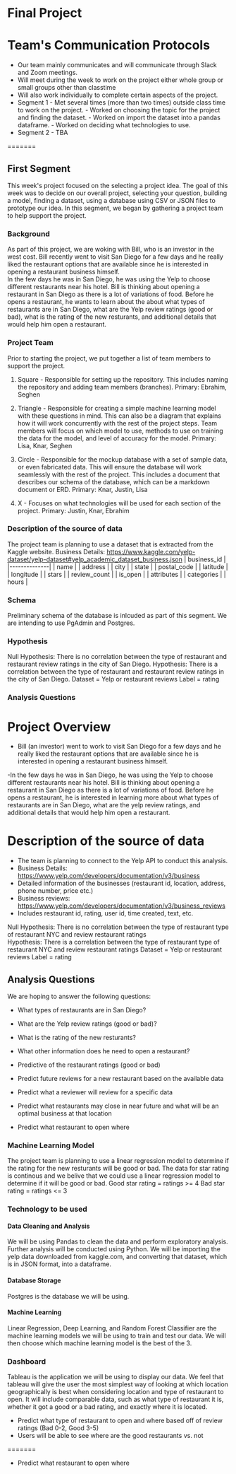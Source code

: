 # Final Project 


# Team's Communication Protocols

 - Our team mainly communicates and will communicate through Slack and Zoom meetings. 
 - Will meet during the week to work on the project either whole group or small groups other than classtime
 - Will also work individually to complete certain aspects of the project.
 - Segment 1 
          - Met several times (more than two times) outside class time to work on the project.
          - Worked on choosing the topic for the project and finding the dataset. 
          - Worked on import the dataset into a pandas dataframe.
          - Worked on deciding what technologies to use.
 - Segment 2
         - TBA
          

=======

## First Segment 

This week's project focused on the selecting a project idea. The goal of this week was to decide on our overall project, selecting your question, building a model, finding a dataset, using a database using CSV or JSON files to prototype our idea. In this segment, we began by gathering a project team to help support the project.

### Background

As part of this project, we are woking with Bill, who is an investor in the west cost. Bill recently went to visit San Diego for a few days and he really liked the restaurant options that are available since he is interested in opening a restaurant business himself.  
In the few days he was in San Diego, he was using the Yelp to choose different restaurants near his hotel. Bill is thinking about opening a restaurant in San Diego as there is a lot of variations of food. Before he opens a restaurant, he wants to learn about the   about what types of restaurants are in San Diego, what are the Yelp review ratings (good or bad), what is the rating of the new resturants, and additional details that would help him open a restaurant. 

### Project Team 

Prior to starting the project, we put together a list of team members to support the project. 

1) Square - Responsible for setting up the repository. This includes naming the repository and adding team members (branches).
Primary: Ebrahim, Seghen

2) Triangle - Responsible for creating a simple machine learning model with these questions in mind. This can also be a diagram that explains how it will work concurrently with the rest of the project steps. Team members will focus on which model to use, methods to use on training the data for the model, and level of accuracy for the model.
Primary: Lisa, Knar, Seghen

3) Circle - Responsible for the mockup database with a set of sample data, or even fabricated data. This will ensure the database will work seamlessly with the rest of the project. This includes a document that describes our schema of the database, which can be a markdown document or ERD. 
Primary: Knar, Justin, Lisa

4) X - Focuses on what technologies will be used for each section of the project. 
Primary: Justin, Knar, Ebrahim

### Description of the source of data 

The project team is planning to use a dataset that is extracted from the Kaggle website. 
Business Details: https://www.kaggle.com/yelp-dataset/yelp-dataset#yelp_academic_dataset_business.json
| business_id  |
|--------------|
| name         |
| address      |
| city         |
| state        |
| postal_code  |
| latitude     |
| longitude    |
| stars        |
| review_count |
| is_open      |
| attributes   |
| categories   |
| hours        |

### Schema

Preliminary schema of the database is inlcuded as part of this segment. We are intending to use PgAdmin and Postgres.

### Hypothesis 

Null Hypothesis: There is no correlation between the type of restaurant and restaurant review ratings in the city of San Diego.
Hypothesis: There is a correlation between the type of restaurant and restaurant review ratings in the city of San Diego.
Dataset = Yelp or restaurant reviews
Label = rating

### Analysis Questions



# Project Overview

- Bill (an investor) went to work to visit San Diego for a few days and he really liked the restaurant options that are available since he is interested in opening a restaurant business himself.  

-In the few days he was in San Diego, he was using the Yelp to choose different restaurants near his hotel. Bill is thinking about opening a restaurant in San Diego as there is a lot of variations of food. Before he opens a restaurant, he is interested in learning more about what types of restaurants are in San Diego, what are the yelp review ratings, and additional details that would help him open a restaurant. 


# Description of the source of data

 - The team is planning to connect to the Yelp API to conduct this analysis.
 - Business Details: https://www.yelp.com/developers/documentation/v3/business
 - Detailed information of the businesses (restaurant id, location, address, phone number, price etc.) 
 - Business reviews: https://www.yelp.com/developers/documentation/v3/business_reviews
 - Includes restaurant id, rating, user id, time created, text, etc.


Null Hypothesis: There is no correlation between the type of restaurant type of restaurant NYC and review restaurant ratings  
Hypothesis: There is a correlation between the type of restaurant type of restaurant NYC and review restaurant ratings 
Dataset = Yelp or restaurant reviews
Label = rating


## Analysis Questions

We are hoping to answer the following questions:

- What types of restaurants are in San Diego?
- What are the Yelp review ratings (good or bad)?
- What is the rating of the new resturants?
- What other information does he need to open a restaurant?
- Predictive of the restaurant ratings (good or bad) 
- Predict future reviews for a new restaurant based on the available data
- Predict what a reviewer will review for a specific data
- Predict what restaurants may close in near future and what will be an optimal business at that location

- Predict what restaurant to open where

### Machine Learning Model 

The project team is planning to use a linear regression model to determine if the rating for the new resturants will be good or bad. The data for star rating is continous and we belive that we could use a linear regression model to determine if it will be good or bad. 
Good star rating = ratings >= 4
Bad star rating = ratings <= 3

### Technology to be used 

#### Data Cleaning and Analysis
We will be using Pandas to clean the data and perform exploratory analysis. Further analysis will be conducted using Python. We will be importing the yelp data downloaded from kaggle.com, and converting that dataset, which is in JSON format, into a dataframe.

#### Database Storage
Postgres is the database we will be using.

#### Machine Learning
Linear Regression, Deep Learning, and Random Forest Classifier are the machine learning models we will be using to train and test our data. We will then choose which machine learning model is the best of the 3.

### Dashboard

Tableau is the application we will be using to display our data. We feel that tableau will give the user the most simplest way of looking at which location geographically is best when considering location and type of restaurant to open. It will include comparable data, such as what type of restaurant it is, whether it got a good or a bad rating, and exactly where it is located.



- Predict what type of restaurant to open and where based off of review ratings (Bad 0-2, Good 3-5)
- Users will be able to see where are the good restaurants vs. not

=======
- Predict what restaurant to open where


